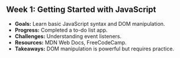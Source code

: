 ## Week 1: Getting Started with JavaScript
- **Goals:** Learn basic JavaScript syntax and DOM manipulation.
- **Progress:** Completed a to-do list app.
- **Challenges:** Understanding event listeners.
- **Resources:** MDN Web Docs, FreeCodeCamp.
- **Takeaways:** DOM manipulation is powerful but requires practice.
